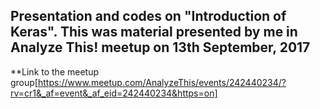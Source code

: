 ## Presentation and codes on "Introduction of Keras". This was material presented by me in Analyze This! meetup on 13th September, 2017

**Link to the meetup group[https://www.meetup.com/AnalyzeThis/events/242440234/?rv=cr1&_af=event&_af_eid=242440234&https=on]
